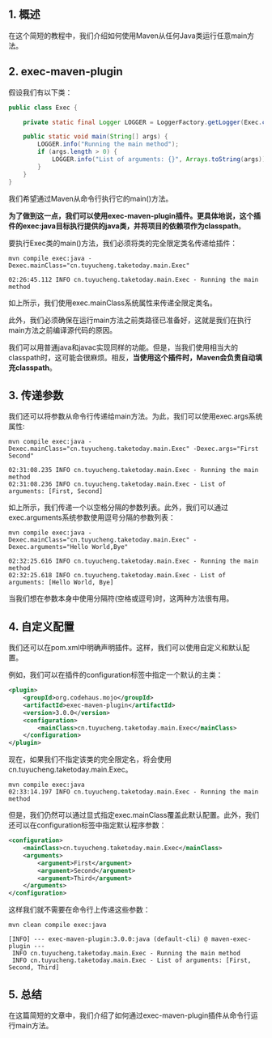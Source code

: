 ## 1. 概述

在这个简短的教程中，我们介绍如何使用Maven从任何Java类运行任意main方法。

## 2. exec-maven-plugin

假设我们有以下类：

```java
public class Exec {

	private static final Logger LOGGER = LoggerFactory.getLogger(Exec.class);

	public static void main(String[] args) {
		LOGGER.info("Running the main method");
		if (args.length > 0) {
			LOGGER.info("List of arguments: {}", Arrays.toString(args));
		}
	}
}
```

我们希望通过Maven从命令行执行它的main()方法。

**为了做到这一点，我们可以使用exec-maven-plugin插件。更具体地说，这个插件的exec:java目标执行提供的java类，并将项目的依赖项作为classpath**。

要执行Exec类的main()方法，我们必须将类的完全限定类名传递给插件：

```shell
mvn compile exec:java -Dexec.mainClass="cn.tuyucheng.taketoday.main.Exec"

02:26:45.112 INFO cn.tuyucheng.taketoday.main.Exec - Running the main method
```

如上所示，我们使用exec.mainClass系统属性来传递全限定类名。

此外，我们必须确保在运行main方法之前类路径已准备好，这就是我们在执行main方法之前编译源代码的原因。

我们可以用普通java和javac实现同样的功能。但是，当我们使用相当大的classpath时，这可能会很麻烦。相反，**当使用这个插件时，Maven会负责自动填充classpath**。

## 3. 传递参数

我们还可以将参数从命令行传递给main方法。为此，我们可以使用exec.args系统属性:

```shell
mvn compile exec:java -Dexec.mainClass="cn.tuyucheng.taketoday.main.Exec" -Dexec.args="First Second"

02:31:08.235 INFO cn.tuyucheng.taketoday.main.Exec - Running the main method
02:31:08.236 INFO cn.tuyucheng.taketoday.main.Exec - List of arguments: [First, Second]
```

如上所示，我们传递一个以空格分隔的参数列表。此外，我们可以通过exec.arguments系统参数使用逗号分隔的参数列表：

```shell
mvn compile exec:java -Dexec.mainClass="cn.tuyucheng.taketoday.main.Exec" -Dexec.arguments="Hello World,Bye"

02:32:25.616 INFO cn.tuyucheng.taketoday.main.Exec - Running the main method
02:32:25.618 INFO cn.tuyucheng.taketoday.main.Exec - List of arguments: [Hello World, Bye]
```

当我们想在参数本身中使用分隔符(空格或逗号)时，这两种方法很有用。

## 4. 自定义配置

我们还可以在pom.xml中明确声明插件。这样，我们可以使用自定义和默认配置。

例如，我们可以在插件的configuration标签中指定一个默认的主类：

```xml
<plugin>
    <groupId>org.codehaus.mojo</groupId>
    <artifactId>exec-maven-plugin</artifactId>
    <version>3.0.0</version>
    <configuration>
        <mainClass>cn.tuyucheng.taketoday.main.Exec</mainClass>
    </configuration>
</plugin>
```

现在，如果我们不指定该类的完全限定名，将会使用cn.tuyucheng.taketoday.main.Exec。

```shell
mvn compile exec:java
02:33:14.197 INFO cn.tuyucheng.taketoday.main.Exec - Running the main method
```

但是，我们仍然可以通过显式指定exec.mainClass覆盖此默认配置。此外，我们还可以在configuration标签中指定默认程序参数：

```xml
<configuration>
    <mainClass>cn.tuyucheng.taketoday.main.Exec</mainClass>
    <arguments>
        <argument>First</argument>
        <argument>Second</argument>
        <argument>Third</argument>
    </arguments>
</configuration>
```

这样我们就不需要在命令行上传递这些参数：

```shell
mvn clean compile exec:java

[INFO] --- exec-maven-plugin:3.0.0:java (default-cli) @ maven-exec-plugin ---
 INFO cn.tuyucheng.taketoday.main.Exec - Running the main method
 INFO cn.tuyucheng.taketoday.main.Exec - List of arguments: [First, Second, Third]
```

## 5. 总结

在这篇简短的文章中，我们介绍了如何通过exec-maven-plugin插件从命令行运行main方法。